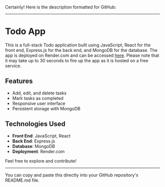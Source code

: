 Certainly! Here is the description formatted for GitHub:

---

# Todo App

This is a full-stack Todo application built using JavaScript, React for the front end, Express.js for the back end, and MongoDB for the database. The app is deployed on Render.com and can be accessed [here](https://todoapp-snkn.onrender.com/). Please note that it may take up to 30 seconds to fire up the app as it is hosted on a free service.

## Features

- Add, edit, and delete tasks
- Mark tasks as completed
- Responsive user interface
- Persistent storage with MongoDB

## Technologies Used

- **Front End**: JavaScript, React
- **Back End**: Express.js
- **Database**: MongoDB
- **Deployment**: Render.com

Feel free to explore and contribute!

---

You can copy and paste this directly into your GitHub repository's README.md file.
